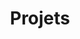 ---
title: Projets
eleventyNavigation:
  locale: fr-CA
  key: Projets
  order: 1
layout: layouts/projects
hasBanner: true
bannerBgColor: dark-grey
bannerTitle: Projects
bannerBody: Projects showcase all the Inclusive Standards Projects currently being investigated by IDRC
---